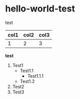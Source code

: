 # hello-world-test
test

|col1|col2|col3|
|----|----|----|
|1|2|3|

**test**
1. Test1
    - Test1.1
      - Test1.1.1
    - Test1.2
2. Test2
3. Test3